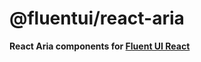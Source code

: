 # @fluentui/react-aria

**React Aria components for [Fluent UI React](https://react.fluentui.dev)**
